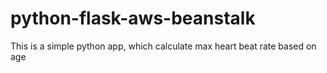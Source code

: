 # python-flask-aws-beanstalk
This is a simple python app, which calculate max heart beat rate based on age
